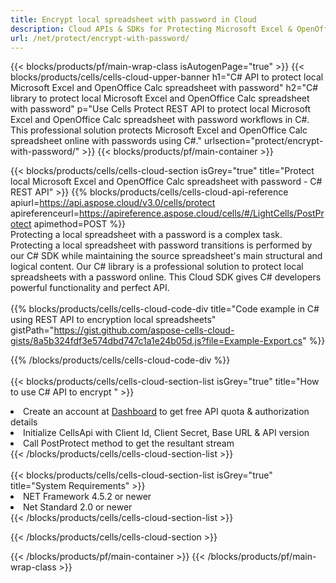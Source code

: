 ```yaml
---
title: Encrypt local spreadsheet with password in Cloud 
description: Cloud APIs & SDKs for Protecting Microsoft Excel & OpenOffice Calc. Encrypt local spreadsheets with password by the Cells Cloud API. SDK support kinds of development languages. They include Android, C#, Go, Java, NodeJS, Perl, PHP, Python, Ruby, and swift. 
url: /net/protect/encrypt-with-password/
---
```



{{< blocks/products/pf/main-wrap-class isAutogenPage="true" >}}
{{< blocks/products/cells/cells-cloud-upper-banner h1="C# API to protect local Microsoft Excel and OpenOffice Calc spreadsheet with password" h2="C# library to protect local Microsoft Excel and OpenOffice Calc spreadsheet with password" p="Use Cells Protect REST API to protect local Microsoft Excel and OpenOffice Calc spreadsheet with password workflows in C#. This professional solution protects  Microsoft Excel and OpenOffice Calc spreadsheet online with passwords using C#." urlsection="protect/encrypt-with-password/" >}}
{{< blocks/products/pf/main-container >}}

{{< blocks/products/cells/cells-cloud-section isGrey="true"  title="Protect local Microsoft Excel and OpenOffice Calc spreadsheet with password - C# REST API" >}}
{{% blocks/products/cells/cells-cloud-api-reference  apiurl=https://api.aspose.cloud/v3.0/cells/protect  apireferenceurl=https://apireference.aspose.cloud/cells/#/LightCells/PostProtect  apimethod=POST %}}
<br/>
Protecting a local spreadsheet with a password is a complex task. Protecting a local spreadsheet with password transitions is performed by our C# SDK while maintaining the source spreadsheet's main structural and logical content. Our C# library is a professional solution to protect local spreadsheets with a password online. This Cloud SDK gives C# developers powerful functionality and perfect API.
<br/>
<br/>
{{% blocks/products/cells/cells-cloud-code-div title="Code example in C# using REST API to encryption local spreadsheets" gistPath="https://gist.github.com/aspose-cells-cloud-gists/8a5b324fdf3e574dbd747c1a1e24b05d.js?file=Example-Export.cs" %}}
  
{{% /blocks/products/cells/cells-cloud-code-div  %}}
<br/>
<br/>
{{< blocks/products/cells/cells-cloud-section-list isGrey="true"  title="How to use C# API to encrypt " >}}
<li>Create an account at <a href="https://dashboard.aspose.cloud/">Dashboard</a> to get free API quota & authorization details</li>
<li>Initialize CellsApi with Client Id, Client Secret, Base URL & API version</li>
<li>Call PostProtect method to get the resultant stream</li>
{{< /blocks/products/cells/cells-cloud-section-list >}}
<br/>
<br/>
{{< blocks/products/cells/cells-cloud-section-list isGrey="true"  title="System Requirements" >}}
<li>NET Framework 4.5.2 or newer</li>
<li>Net Standard 2.0 or newer</li>
{{< /blocks/products/cells/cells-cloud-section-list >}}

{{< /blocks/products/cells/cells-cloud-section >}}

{{< /blocks/products/pf/main-container >}}
{{< /blocks/products/pf/main-wrap-class >}}
